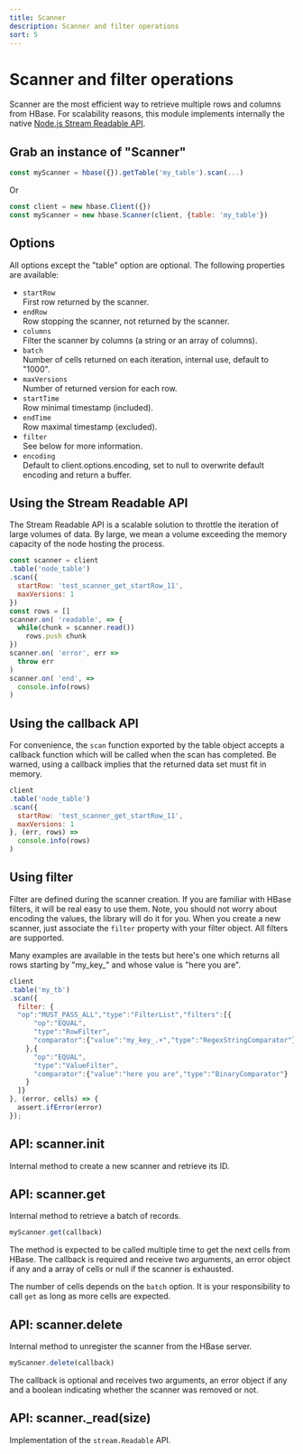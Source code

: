 ```yaml
---
title: Scanner
description: Scanner and filter operations
sort: 5
---
```


# Scanner and filter operations

Scanner are the most efficient way to retrieve multiple rows and columns from HBase. For scalability reasons, this module implements internally the native [Node.js Stream Readable API](https://nodejs.org/api/stream.html#stream_class_stream_readable).

## Grab an instance of "Scanner"

```javascript
const myScanner = hbase({}).getTable('my_table').scan(...)
```

Or

```javascript
const client = new hbase.Client({})
const myScanner = new hbase.Scanner(client, {table: 'my_table'})
```

## Options

All options except the "table" option are optional. The following properties are available:

* `startRow`   
  First row returned by the scanner.   
* `endRow`   
  Row stopping the scanner, not returned by the scanner.   
* `columns`   
  Filter the scanner by columns (a string or an array of columns).   
* `batch`   
  Number of cells returned on each iteration, internal use, default to "1000".   
* `maxVersions`   
  Number of returned version for each row.   
* `startTime`   
  Row minimal timestamp (included).   
* `endTime`   
  Row maximal timestamp (excluded).   
* `filter`   
  See below for more information.   
* `encoding`   
  Default to client.options.encoding, set to null to overwrite default encoding and return a buffer.   

## Using the Stream Readable API

The Stream Readable API is a scalable solution to throttle the iteration of large volumes of data. By large, we mean a volume exceeding the memory capacity of the node hosting the process.

```javascript
const scanner = client
.table('node_table')
.scan({
  startRow: 'test_scanner_get_startRow_11',
  maxVersions: 1
})
const rows = []
scanner.on( 'readable', => {
  while(chunk = scanner.read())
    rows.push chunk
})
scanner.on( 'error', err =>
  throw err
)
scanner.on( 'end', =>
  console.info(rows)
)
```

## Using the callback API

For convenience, the `scan` function exported by the table object accepts a callback function which will be called when the scan has completed. Be warned, using a callback implies that the returned data set must fit in memory.

```javascript
client
.table('node_table')
.scan({
  startRow: 'test_scanner_get_startRow_11',
  maxVersions: 1
}, (err, rows) =>
  console.info(rows)
)
```

## Using filter

Filter are defined during the scanner creation. If you are familiar with HBase filters, it will be real easy to use them. Note, you should not worry about encoding the values, the library will do it for you. When you create a new scanner, just associate the `filter` property with your filter object. All filters are supported.

Many examples are available in the tests but here's one which returns all rows starting by "my_key_" and whose value is "here you are".   

```javascript
client
.table('my_tb')
.scan({
  filter: {
  "op":"MUST_PASS_ALL","type":"FilterList","filters":[{
      "op":"EQUAL",
      "type":"RowFilter",
      "comparator":{"value":"my_key_.+","type":"RegexStringComparator"}
    },{
      "op":"EQUAL",
      "type":"ValueFilter",
      "comparator":{"value":"here you are","type":"BinaryComparator"}
    }
  ]}
}, (error, cells) => {
  assert.ifError(error)
});
```

## API: scanner.init

Internal method to create a new scanner and retrieve its ID.

## API: scanner.get

Internal method to retrieve a batch of records.

```javascript
myScanner.get(callback)
```

The method is expected to be called multiple time to get the next cells from HBase. The callback is required and receive two arguments, an error object if any and a array of cells or null if the scanner is exhausted.

The number of cells depends on the `batch` option. It is your responsibility to call `get` as long as more cells are expected.

## API: scanner.delete

Internal method to unregister the scanner from the HBase server.

```javascript
myScanner.delete(callback)
```

The callback is optional and receives two arguments, an error object if any and a boolean indicating whether  the scanner was removed or not.

## API: scanner.\_read(size)

Implementation of the `stream.Readable` API.
